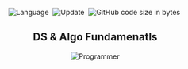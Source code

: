 <div align='center'>

![Language](https://img.shields.io/badge/Language-Python_3-important)&nbsp;
![Update](https://img.shields.io/badge/Last%20Update-September%2017,%202022-brightgreen)&nbsp;
![GitHub code size in bytes](https://img.shields.io/github/languages/code-size/imranxyz/dsa-fundamentals.svg?colorB=RebeccaPurple&label=Code%20Size&style=popout)&nbsp;

<h2> DS & Algo Fundamenatls </h2>

![Programmer](https://i.ibb.co/bb8pMyC/Cover-Page.jpg)

</div>
